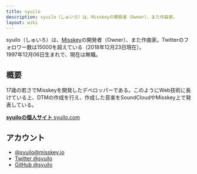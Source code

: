 ```yaml
---
title: syuilo
description: syuilo（しゅいろ）は、Misskeyの開発者（Owner）、また作曲家。
layout: wiki
---
```

syuilo（しゅいろ）は、[Misskey](../../softwares/misskey/)の開発者（Owner）、また作曲家。Twitterのフォロワー数は15000を超えている（2018年12月23日現在）。  
1997年12月06日生まれで、現在は無職。

## 概要
17歳の若さでMisskeyを開発したデベロッパーである。このようにWeb技術に長けている上、DTMの作成を行え、作成した音楽をSoundCloudやMisskey上で発表している。

[**syuiloの個人サイト** syuilo.com](https://syuilo.com)

## アカウント
- [@syuilo@misskey.io](https://misskey.io/@syuilo)
- [Twitter @syuilo](https://twitter.com/syuilo)
- [GitHub @syuilo](https://github.io/syuilo)
